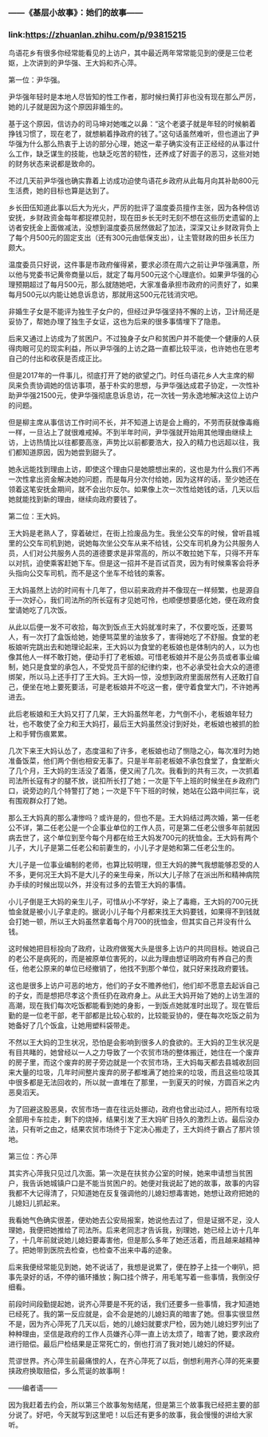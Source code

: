 ### ——《基层小故事》：她们的故事——
### link:https://zhuanlan.zhihu.com/p/93815215


鸟语花乡有很多你经常能看见的上访户，其中最近两年常常能见到的便是三位老妪，上次讲到的尹华强、王大妈和齐心萍。



第一位：尹华强。



尹华强年轻时是本地人尽皆知的性工作者，那时候扫黄打非也没有现在那么严厉，她的儿子就是因为这个原因非婚生的。



基于这个原因，信访办的司马坤对她嗤之以鼻：“这个老婆子就是年轻的时候躺着挣钱习惯了，现在老了，就想躺着挣政府的钱了。”这句话虽然难听，但也道出了尹华强为什么那么热衷于上访的部分心理，她这一辈子确实没有正正经经的从事过什么工作，缺乏谋生的技能，也缺乏吃苦的韧性，还养成了好面子的恶习，这些对她的财务状态来说都是致命的。



不过几天前尹华强也确实靠着上访成功迫使鸟语花乡政府从此每月向其补助800元生活费，她的目标也算是达到了。



乡长田伍知道此事以后大为光火，严厉的批评了温度委员擅作主张，因为各种信访安抚，乡财政资金每年都捉襟见肘，现在田乡长无时无刻不想在这些历史遗留的上访者安抚金上面做减法，没想到温度委员居然做起了加法，深深又让乡财政背负上了每个月500元的固定支出（还有300元由低保支出），让主管财政的田乡长压力颇大。



温度委员只好说，这件事是市政府催得紧，要求必须在周六之前让尹华强满意，所以他与党委书记黄帝商量以后，就定了每月500元这个心理底价。如果尹华强的心理预期超过了每月500元，那么就随她吧，大家准备承担市政府的问责好了，如果每月500元以内能让她息诉息访，那就用这500元花钱消灾吧。



非婚生子女是不能评为独生子女户的，但经过尹华强坚持不懈的上访，卫计局还是妥协了，帮她办理了独生子女证，这也为后来的很多事情埋下了隐患。



后来又通过上访成为了贫困户。不过独身子女户和贫困户并不能使一个健康的人获得肉眼可见的现实利益，所以尹华强的上访之路一直都比较平淡，也许她也在思考自己的付出和收获是否成正比。



但是2017年的一件事儿，彻底打开了她的欲望之门。时任鸟语花乡人大主席的柳凤来负责协调她的信访事项，基于朴实的思想，与尹华强达成君子协定，一次性补助尹华强21500元，使尹华强彻底息诉息访，花一次钱一劳永逸地解决这位上访户的问题。



但是柳主席从事信访工作时间不长，并不知道上访是会上瘾的，不劳而获就像毒瘾一样，一旦沾上了就很难戒掉。不到半年时间，尹华强就开始用其他理由继续上访，上访热情比以往都要高涨，声势比以前都要浩大，投入的精力也远超以往，我们都知道原因，因为她尝到甜头了。



她永远能找到理由上访，即使这个理由只是她臆想出来的，这也是为什么我们不再一次性拿出资金解决她的问题，而是每月分次付给她，因为这样的话，至少她还在领着这笔安抚金期间，就不会出尔反尔。如果像上次一次性给她钱的话，几天以后她就能找到新的理由，继续向政府要钱了。



第二位：王大妈。



王大妈是老熟人了，穿着破烂，在街上捡废品为生。我坐公交车的时候，曾听县城里的公交车司机到她，说她每次坐公交车从来不给钱，公交车司机身为公共服务人员，人们对公共服务人员的道德要求是非常高的，所以不敢拉她下车，只得不开车以对抗，迫使乘客赶她下车。但是这一招并不是百试百灵，因为有时候乘客会将矛头指向公交车司机，而不是这个坐车不给钱的乘客。



王大妈虽然上访的时间有十几年了，但以前来政府并不像现在一样频繁，也是源自于一次好心，我们司法所的所长寇有才见她可怜，也顺便想要感化她，便在政府食堂请她吃了几次饭。



从此以后便一发不可收拾，每次到饭点王大妈就准时来了，不仅要吃饭，还要骂人，有一次打了盒饭给她，她便骂菜里的油放多了，害得她吃了不舒服。食堂的老板娘听完跳出去和她理论起来，王大妈以为食堂的老板娘也是体制内的人，以为也像其他人一样不敢打她，便动手打了老板娘。可惜老板娘并不是公务员或者事业编制，她只是食堂的承包人，不受党员干部的纪律约束，也不必承受社会大众的道德绑架，所以马上还手打了王大妈。王大妈一惊，没想到政府里面居然有人还敢打自己，便坐在地上要死要活，可是老板娘并不吃这一套，便守着食堂大门，不许她再进去。



此后老板娘和王大妈又打了几架，王大妈虽然年老，力气倒不小，老板娘年轻力壮，也不敢使了全力和王大妈打，最后王大妈虽然没讨到好处，老板娘也被抓的脸上和手臂伤痕累累。



几次下来王大妈认怂了，态度温和了许多，老板娘也动了恻隐之心，每次准时为她准备饭菜，他们两个倒也相安无事了。只是半年前老板娘不承包食堂了，食堂断火了几个月，王大妈的生活没了着落，便又闹了几次。我看到的共有三次，一次抓着司法所长寇有才的腿不放，说扣所长打了她；一次是下午上班的时候坐在乡政府门口，说旁边的几个特警打了她；一次是下午下班的时候，她站在公路中间拦车，说有围观群众打了她。



那么王大妈真的那么凄惨吗？或许是的，但也不是。王大妈结过两次婚，第一任老公不详，第二任老公是一个企事业单位的工作人员，可是第二任老公很多年前就因病去世了，这个单位到至今每个月都在给王大妈发700元的抚恤金。王大妈有两个儿子，大儿子是第二任老公和前妻生的，小儿子才是她和第二任老公生的。



大儿子是一位事业编制的老师，也算比较明理，但王大妈的脾气我想能够忍受的人不多，更何况王大妈不是大儿子的亲生母亲，所以大儿子除了在派出所和精神病院办手续的时候出现以外，并没有过多的去管王大妈的事情。



小儿子倒是王大妈的亲生儿子，可惜从小不学好，染上了毒瘾，王大妈的700元抚恤金就是被小儿子拿走的。据说小儿子每个月都来找王大妈要钱，如果得不到钱就会打她一顿，所以王大妈虽然拿着每个月700的抚恤金，但其实自己并没有什么钱。



这时候她把目标投向了政府，让政府做冤大头是很多上访户的共同目标。她说自己的老公不是病死的，而是被原单位害死的，以此为理由想证明政府有养自己的责任，他老公原来的单位已经撤销了，他找不到那个单位，就只好来找政府要钱。



这也是很多上访户可恶的地方，他们的子女不赡养他们，他们却不愿意去起诉自己的子女，而是想把尽孝这个责任扔在政府身上。从此王大妈开始了她的上访生涯的高潮，现在我们每次吃饭都能看到她的身影，一到饭点她就准时出现了。现在管后勤的是一位老干部，老干部都是比较心软的，比较能妥协的，便在每次吃饭之前为她备好了几个饭盒，让她用塑料袋带走。



不然以王大妈的卫生状况，恐怕是会影响到很多人的食欲的。王大妈的卫生状况是有目共睹的，她曾经以一人之力导致了一个农贸市场的整体搬迁，她住在一个废弃的房子里，而这个废弃的房子旁边就是一个农贸市场，王大妈每天都去县城收刮回来大量的垃圾，几年时间整片废弃的房子都堆满了她捡来的垃圾，而且这些垃圾其中很多都是无法回收的，所以就一直堆在了那里，一到夏天的时候，方圆百米之内恶臭滔天。



为了回避这股恶臭，农贸市场一直在往远处挪动，政府也曾出动过人，把所有垃圾全部用卡车拉走，剩下的烧掉，结果引发了王大妈旷日持久的激烈上访。最后没办法，只有听之由之，结果农贸市场终于下定决心搬走了，王大妈终于霸占了那片领地。



第三位：齐心萍



其实齐心萍我只见过几次面。第一次是在扶贫办公室的时候，她来申请想当贫困户，我告诉她城镇户口是不能当贫困户的。她便对我说起了她的故事，故事的内容我都不大记得清了，只知道她在反复强调他的儿媳妇想毒害她，她想让政府把她的儿媳妇儿抓起来。



我看她气色确实很差，便劝她去公安局报案，她说他去过了，但是证据不足，没人理她，我便把她推给了司法所。后来老同志才告诉我，别理她，她已经上访十几年了，十几年前就说她儿媳妇要毒害他，但是那么多年了她还活着，而且越来越精神了。把她带到医院去检查，也检查不出来中毒的迹象。



后来我便经常能见到她，她不说话了，我想是说累了，便在脖子上挂一个喇叭，把事先录好的话，不停的循环播放；胸口挂个牌子，用毛笔写着一些事情，我倒没仔细看。



前段时间段勤提起她，说齐心萍要是不死的话，我们还要多一些事情，我才知道她已经死了。我的第一反应就是，会不会是她的儿媳妇真的暗害了她。但事实很显然不是，因为齐心萍死了几天以后，她的儿媳妇就要求尸检，因为她儿媳妇罗列出了种种理由，坚信是政府的工作人员嫌齐心萍一直上访太烦了，暗害了她，要求政府进行赔偿。最后尸检结果是正常死亡的，倒也打消了我对她儿媳妇的怀疑。



荒谬世界。齐心萍生前最痛恨的人，在齐心萍死了以后，倒想利用齐心萍的死来要挟政府换取赔偿，多么荒诞的故事啊！



——编者语——



因为我赶着去约会，所以第三个故事匆匆结尾，但是第三个故事我已经把主要的部分说了。好吧，今天就写到这里吧！以后还有更多的故事，我会慢慢的讲给大家听。